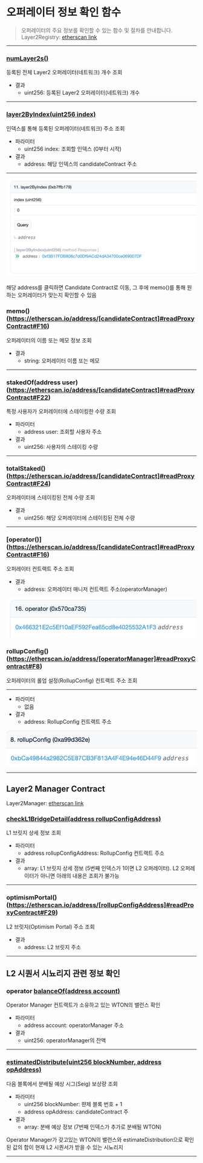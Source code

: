 # 오퍼레이터 정보 확인 함수
> 오퍼레이터의 주요 정보를 확인할 수 있는 함수 및 절차를 안내합니다.
Layer2Registry: [etherscan link](https://etherscan.io/address/0x7846c2248a7b4de77e9c2bae7fbb93bfc286837b)

*********

### [numLayer2s()](https://etherscan.io/address/0x7846c2248a7b4de77e9c2bae7fbb93bfc286837b#readProxyContract#F13)

등록된 전체 Layer2 오퍼레이터(네트워크) 개수 조회

- 결과
  - uint256: 등록된 Layer2 오퍼레이터(네트워크) 개수

*********

### [layer2ByIndex(uint256 index)](https://etherscan.io/address/0x7846c2248a7b4de77e9c2bae7fbb93bfc286837b#readProxyContract#F11)

인덱스를 통해 등록된 오퍼레이터(네트워크) 주소 조회

- 파라미터
  - uint256 index: 조회할 인덱스 (0부터 시작)
- 결과
  - address: 해당 인덱스의 candidateContract 주소

*********

![candidateContract 확인](../img/operator_info_1.png)

해당 address를 클릭하면 Candidate Contract로 이동, 그 후에 memo()를 통해 원하는 오퍼레이터가 맞는지 확인할 수 있음

### memo()(https://etherscan.io/address/[candidateContract]#readProxyContract#F16)

오퍼레이터의 이름 또는 메모 정보 조회

- 결과
  - string: 오퍼레이터 이름 또는 메모

*********

### stakedOf(address user)(https://etherscan.io/address/[candidateContract]#readProxyContract#F22)

특정 사용자가 오퍼레이터에 스테이킹한 수량 조회

- 파라미터
  - address user: 조회할 사용자 주소
- 결과
  - uint256: 사용자의 스테이킹 수량

*********

### totalStaked() (https://etherscan.io/address/[candidateContract]#readProxyContract#F24)

오퍼레이터에 스테이킹된 전체 수량 조회

- 결과
  - uint256: 해당 오퍼레이터에 스테이킹된 전체 수량

*********

### [operator()] (https://etherscan.io/address/[candidateContract]#readProxyContract#F16)

오퍼레이터 컨트랙트 주소 조회

- 결과
  - address: 오퍼레이터 매니저 컨트랙트 주소(operatorManager)

![operatorManager 주소 확인](../img/operator_info_2.png)

### rollupConfig() (https://etherscan.io/address/[operatorManager]#readProxyContract#F8)

오퍼레이터의 롤업 설정(RollupConfig) 컨트랙트 주소 조회

*********

- 파라미터
  - 없음
- 결과
  - address: RollupConfig 컨트랙트 주소

![rollupConfig 주소 확인](../img/operator_info_3.png)

*********

## Layer2 Manager Contract
Layer2Manager: [etherscan link](https://etherscan.io/address/0xD6Bf6B2b7553c8064Ba763AD6989829060FdFC1D)

### [checkL1BridgeDetail(address rollupConfigAddress)](https://etherscan.io/address/0xD6Bf6B2b7553c8064Ba763AD6989829060FdFC1D#readProxyContract#F5)

L1 브릿지 상세 정보 조회

- 파라미터
  - address rollupConfigAddress: RollupConfig 컨트랙트 주소
- 결과
  - array: L1 브릿지 상세 정보 (5번째 인덱스가 1이면 L2 오퍼레이터). L2 오퍼레이터가 아니면 아래의 내용은 조회가 불가능

*********

### optimismPortal() (https://etherscan.io/address/[rollupConfigAddress]#readProxyContract#F29)

L2 브릿지(Optimism Portal) 주소 조회

- 결과
  - address: L2 브릿지 주소

*********

## L2 시퀀서 시뇨리지 관련 정보 확인

### operator [balanceOf(address account)](https://etherscan.io/address/0xc4A11aaf6ea915Ed7Ac194161d2fC9384F15bff2#readContract#F2)

Operator Manager 컨트랙트가 소유하고 있는 WTON의 밸런스 확인

- 파라미터
  - address account: operatorManager 주소
- 결과
  - uint256: operatorManager의 잔액

*********

### [estimatedDistribute(uint256 blockNumber, address opAddress)](https://etherscan.io/address/0x0b55a0f463b6defb81c6063973763951712d0e5f#readProxyContract#F30)

다음 블록에서 분배될 예상 시그(Seig) 보상량 조회

- 파라미터
  - uint256 blockNumber: 햔제 블록 번호 + 1
  - address opAddress: candidateContract 주
- 결과
  - array: 분배 예상 정보 (7번째 인덱스가 추가로 분배될 WTON)

Operator Manager가 갖고있는 WTON의 밸런스와 estimateDistribution으로 확인 된 값의 합이 현재 L2 시퀀서가 받을 수 있는 시뇨리지


*********
